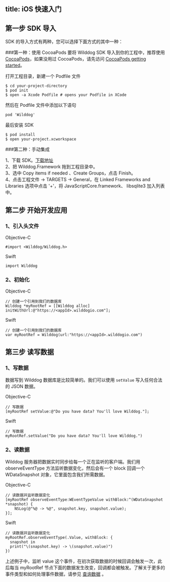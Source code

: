 title:  iOS 快速入门
---

## 第一步 SDK 导入

SDK 的导入方式有两种，您可以选择下面方式的其中一种：

###第一种：使用 CocoaPods 
要将 Wilddog SDK 导入到你的工程中，推荐使用 [CocoaPods](https://cocoapods.org/)，如果没用过 CocoaPods，请先访问 [CocoaPods getting started](https://guides.cocoapods.org/using/getting-started.html)。 


打开工程目录，新建一个 Podfile 文件

	$ cd your-project-directory
	$ pod init
	$ open -a Xcode Podfile # opens your Podfile in XCode

然后在 Podfile 文件中添加以下语句

	pod 'Wilddog'
	
最后安装 SDK

	$ pod install
	$ open your-project.xcworkspace
	
###第二种：手动集成 

1、下载 SDK。[下载地址](https://www.wilddog.com/download#ios)         
2、把 Wilddog.Framework 拖到工程目录中。  
3、选中 Copy items if needed 、Create Groups，点击 Finish。  
4、点击工程文件 -> TARGETS -> General，在 Linked Frameworks and Libraries 选项中点击 '+'，将 JavaScriptCore.framework、 libsqlite3 加入列表中。

## 第二步 开始开发应用

### 1、引入头文件

Objective-C 

	#import <Wilddog/Wilddog.h>


Swift

	import Wilddog

### 2、初始化

Objective-C 

```
// 创建一个引用到我们的数据库
Wilddog *myRootRef = [[Wilddog alloc] initWithUrl:@"https://<appId>.wilddogio.com"];
```

Swift

```
// 创建一个引用到我们的数据库
var myRootRef = Wilddog(url:"https://<appId>.wilddogio.com")
```

## 第三步 读写数据

### 1、写数据

数据写到 Wilddog 数据库是比较简单的。我们可以使用 `setValue` 写入任何合法的 JSON 数据。


Objective-C 

```
// 写数据
[myRootRef setValue:@"Do you have data? You'll love Wilddog."];

```

Swift

```
// 写数据
myRootRef.setValue("Do you have data? You'll love Wilddog.")

```


### 2、读数据

Wilddog 服务器把数据实时同步给每一个正在监听的客户端。我们用 observeEventType 方法监听数据变化，然后会有一个 block 回调一个 WDataSnapshot 对象，它里面包含我们所需数据。

Objective-C 

```
// 读数据并监听数据变化
[myRootRef observeEventType:WEventTypeValue withBlock:^(WDataSnapshot *snapshot) {
    NSLog(@"%@ -> %@", snapshot.key, snapshot.value);
}];

```

Swift
```
// 读数据并监听数据变化
myRootRef.observeEventType(.Value, withBlock: {
  snapshot in
  print("\(snapshot.key) -> \(snapshot.value)")
})

```

上述例子中，监听 value 这个事件，在初次获取数据的时候回调会触发一次，此后每当 myRootRef 节点下面的数据发生改变，回调都会被触发。了解关于更多的事件类型和如何处理事件数据，请参见 [查询数据](guide/4) 。

